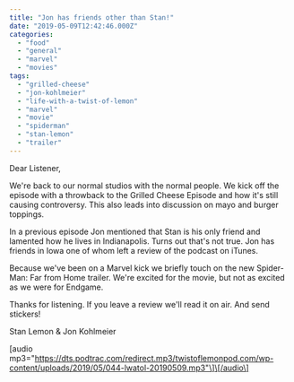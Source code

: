 ```yaml
---
title: "Jon has friends other than Stan!"
date: "2019-05-09T12:42:46.000Z"
categories: 
  - "food"
  - "general"
  - "marvel"
  - "movies"
tags: 
  - "grilled-cheese"
  - "jon-kohlmeier"
  - "life-with-a-twist-of-lemon"
  - "marvel"
  - "movie"
  - "spiderman"
  - "stan-lemon"
  - "trailer"
---
```


Dear Listener,

We're back to our normal studios with the normal people. We kick off the episode with a throwback to the Grilled Cheese Episode and how it's still causing controversy. This also leads into discussion on mayo and burger toppings.

In a previous episode Jon mentioned that Stan is his only friend and lamented how he lives in Indianapolis. Turns out that's not true. Jon has friends in Iowa one of whom left a review of the podcast on iTunes.

Because we've been on a Marvel kick we briefly touch on the new Spider-Man: Far from Home trailer. We're excited for the movie, but not as excited as we were for Endgame.

Thanks for listening. If you leave a review we'll read it on air. And send stickers!

Stan Lemon & Jon Kohlmeier

\[audio mp3="https://dts.podtrac.com/redirect.mp3/twistoflemonpod.com/wp-content/uploads/2019/05/044-lwatol-20190509.mp3"\]\[/audio\]
